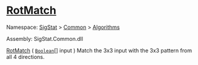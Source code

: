 # [RotMatch](./PatternMatching3x3-100664166.md)

Namespace: [SigStat]() > [Common](./../../README.md) > [Algorithms](./../README.md)

Assembly: SigStat.Common.dll

[RotMatch](./PatternMatching3x3-100664166.md) ( [`Boolean`](https://docs.microsoft.com/en-us/dotnet/api/System.Boolean)[] input )              Match the 3x3 input with the 3x3 pattern from all 4 directions.
